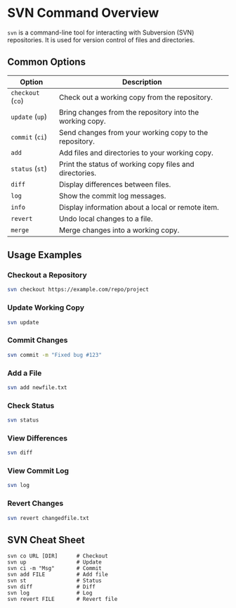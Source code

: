 # SVN Command Overview

`svn` is a command-line tool for interacting with Subversion (SVN) repositories. It is used for version control of files and directories.

## Common Options

| Option            | Description                                           |
|-------------------|-------------------------------------------------------|
| `checkout` (`co`) | Check out a working copy from the repository.         |
| `update` (`up`)   | Bring changes from the repository into the working copy. |
| `commit` (`ci`)   | Send changes from your working copy to the repository.|
| `add`             | Add files and directories to your working copy.       |
| `status` (`st`)   | Print the status of working copy files and directories.|
| `diff`            | Display differences between files.                    |
| `log`             | Show the commit log messages.                         |
| `info`            | Display information about a local or remote item.     |
| `revert`          | Undo local changes to a file.                         |
| `merge`           | Merge changes into a working copy.                    |

## Usage Examples

### Checkout a Repository
```bash
svn checkout https://example.com/repo/project
```

### Update Working Copy
```bash
svn update
```

### Commit Changes
```bash
svn commit -m "Fixed bug #123"
```

### Add a File
```bash
svn add newfile.txt
```

### Check Status
```bash
svn status
```

### View Differences
```bash
svn diff
```

### View Commit Log
```bash
svn log
```

### Revert Changes
```bash
svn revert changedfile.txt
```

## SVN Cheat Sheet

```
svn co URL [DIR]      # Checkout
svn up                # Update
svn ci -m "Msg"       # Commit
svn add FILE          # Add file
svn st                # Status
svn diff              # Diff
svn log               # Log
svn revert FILE       # Revert file
```
